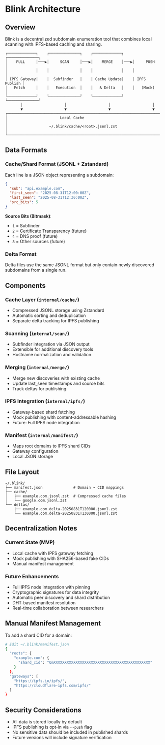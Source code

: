 # Blink Architecture

## Overview

Blink is a decentralized subdomain enumeration tool that combines local scanning with IPFS-based caching and sharing.

```
┌─────────────┐    ┌──────────────┐    ┌─────────────┐    ┌──────────────┐
│    PULL     │───▶│     SCAN     │───▶│    MERGE    │───▶│     PUSH     │
│             │    │              │    │             │    │              │
│ IPFS Gateway│    │  Subfinder   │    │ Cache Update│    │ IPFS Publish │
│   Fetch     │    │   Execution  │    │   & Delta   │    │   (Mock)     │
└─────────────┘    └──────────────┘    └─────────────┘    └──────────────┘
       │                   │                   │                   │
       ▼                   ▼                   ▼                   ▼
┌─────────────────────────────────────────────────────────────────────────┐
│                        Local Cache                                      │
│                   ~/.blink/cache/<root>.jsonl.zst                      │
└─────────────────────────────────────────────────────────────────────────┘
```

## Data Formats

### Cache/Shard Format (JSONL + Zstandard)

Each line is a JSON object representing a subdomain:

```json
{
  "sub": "api.example.com",
  "first_seen": "2025-08-31T12:00:00Z",
  "last_seen": "2025-08-31T12:30:00Z",
  "src_bits": 5
}
```

**Source Bits (Bitmask)**:
- `1` = Subfinder
- `2` = Certificate Transparency (future)
- `4` = DNS proof (future)
- `8` = Other sources (future)

### Delta Format

Delta files use the same JSONL format but only contain newly discovered subdomains from a single run.

## Components

### Cache Layer (`internal/cache/`)
- Compressed JSONL storage using Zstandard
- Automatic sorting and deduplication
- Separate delta tracking for IPFS publishing

### Scanning (`internal/scan/`)
- Subfinder integration via JSON output
- Extensible for additional discovery tools
- Hostname normalization and validation

### Merging (`internal/merge/`)
- Merge new discoveries with existing cache
- Update last_seen timestamps and source bits
- Track deltas for publishing

### IPFS Integration (`internal/ipfs/`)
- Gateway-based shard fetching
- Mock publishing with content-addressable hashing
- Future: Full IPFS node integration

### Manifest (`internal/manifest/`)
- Maps root domains to IPFS shard CIDs
- Gateway configuration
- Local JSON storage

## File Layout

```
~/.blink/
├── manifest.json              # Domain → CID mappings
├── cache/
│   ├── example.com.jsonl.zst  # Compressed cache files
│   └── google.com.jsonl.zst
└── deltas/
    ├── example.com.delta-20250831T120000.jsonl.zst
    └── example.com.delta-20250831T130000.jsonl.zst
```

## Decentralization Notes

### Current State (MVP)
- Local cache with IPFS gateway fetching
- Mock publishing with SHA256-based fake CIDs
- Manual manifest management

### Future Enhancements
- Full IPFS node integration with pinning
- Cryptographic signatures for data integrity
- Automatic peer discovery and shard distribution
- DHT-based manifest resolution
- Real-time collaboration between researchers

## Manual Manifest Management

To add a shard CID for a domain:

```bash
# Edit ~/.blink/manifest.json
{
  "roots": {
    "example.com": {
      "shard_cid": "QmXXXXXXXXXXXXXXXXXXXXXXXXXXXXXXXXXXXXXXXXXXXX"
    }
  },
  "gateways": [
    "https://ipfs.io/ipfs/",
    "https://cloudflare-ipfs.com/ipfs/"
  ]
}
```

## Security Considerations

- All data is stored locally by default
- IPFS publishing is opt-in via `--push` flag
- No sensitive data should be included in published shards
- Future versions will include signature verification
